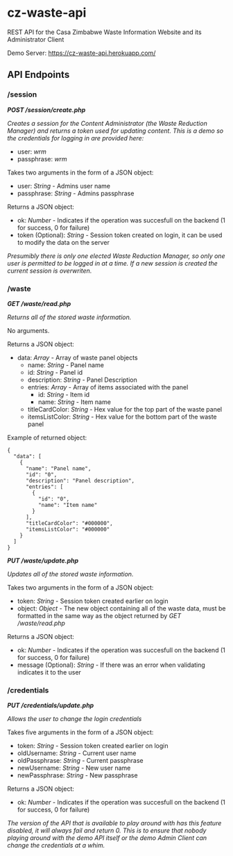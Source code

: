 # cz-waste-api #
REST API for the Casa Zimbabwe Waste Information Website and its Administrator Client

Demo Server: https://cz-waste-api.herokuapp.com/

## API  Endpoints ##

### /session ###

***POST /session/create.php***

*Creates a session for the Content Administrator (the Waste Reduction Manager) and returns a token used for updating content. This is a demo so the credentials for logging in are provided here:*
* user: *wrm*
* passphrase: *wrm*

Takes two arguments in the form of a JSON object:
* user: *String* - Admins user name
* passphrase: *String* - Admins passphrase

Returns a JSON object:
* ok: *Number* - Indicates if the operation was succesfull on the backend (1 for success, 0 for failure)
* token (Optional): *String* - Session token created on login, it can be used to modify the data on the server

*Presumibly there is only one elected Waste Reduction Manager, so only one user is permitted to be logged in at a time. If a new session is created the current session is overwriten.*

### /waste ###

***GET /waste/read.php***

*Returns all of the stored waste information.*

No arguments.

Returns a JSON object:
* data: *Array* - Array of waste panel objects
  * name: *String* - Panel name
  * id: *String* - Panel id
  * description: *String* - Panel Description
  * entries: *Array* - Array of items associated with the panel
    * id: *String* - Item id
    * name: *String* - Item name
  * titleCardColor: *String* - Hex value for the top part of the waste panel
  * itemsListColor: *String* - Hex value for the bottom part of the waste panel

Example of returned object:

```
{
  "data": [
    {
      "name": "Panel name",
      "id": "0",
      "description": "Panel description",
      "entries": [
        {
          "id": "0",
          "name": "Item name"
        }
      ],
      "titleCardColor": "#000000",
      "itemsListColor": "#000000"
    }
  ]
}
```

***PUT /waste/update.php***

*Updates all of the stored waste information.*

Takes two arguments in the form of a JSON object:
* token: *String* - Session token created earlier on login
* object: *Object* - The new object containing all of the waste data, must be formatted in the same way as the object returned by *GET /waste/read.php*

Returns a JSON object:
* ok: *Number* - Indicates if the operation was succesfull on the backend (1 for success, 0 for failure)
* message (Optional): *String* - If there was an error when validating indicates it to the user

### /credentials ###

***PUT /credentials/update.php***

*Allows the user to change the login credentials*

Takes five arguments in the form of a JSON object:
* token: *String* - Session token created earlier on login
* oldUsername: *String* - Current user name
* oldPassphrase: *String* - Current passphrase
* newUsername: *String* - New user name
* newPassphrase: *String* - New passphrase

Returns a JSON object:
* ok: *Number* - Indicates if the operation was succesfull on the backend (1 for success, 0 for failure)

*The version of the API that is available to play around with has this feature disabled, it will always fail and return 0. This is to ensure that nobody playing around with the demo API itself or the demo Admin Client can change the credentials at a whim.*
